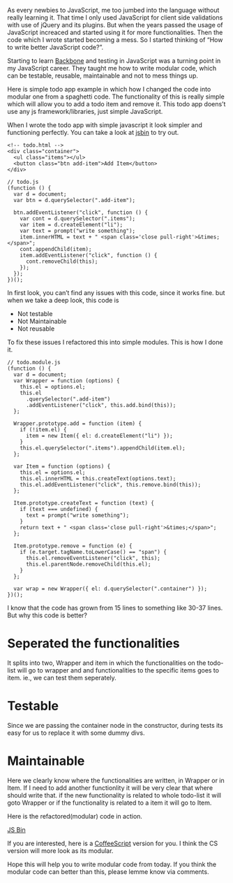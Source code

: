 As every newbies to JavaScript, me too jumbed into the language without really learning it. That time I only used JavaScript for client side validations with use of jQuery and its plugins. But when the years passed the usage of JavaScript increaced and started using it for more functionalities. Then the code which I wrote started becoming a mess. So I started thinking of “How to write better JavaScript code?”.

Starting to learn [Backbone](http://backbonejs.org) and testing in JavaScript was a turning point in my JavaScript career. They taught me how to write modular code, which can be testable, reusable, maintainable and not to mess things up.

Here is simple todo app example in which how I changed the code into modular one from a spaghetti code. The functionality of this is really simple which will allow you to add a todo item and remove it. This todo app doens’t use any js framework/libraries, just simple JavaScript.

When I wrote the todo app with simple javascript it look simpler and functioning perfectly. You can take a look at [jsbin](http://jsbin.com/tezod/1/edit) to try out.

    <!-- todo.html -->
    <div class="container">
      <ul class="items"></ul>
      <button class="btn add-item">Add Item</button>
    </div>

    // todo.js
    (function () {
      var d = document;
      var btn = d.querySelector(".add-item");

      btn.addEventListener("click", function () {
        var cont = d.querySelector(".items");
        var item = d.createElement("li");
        var text = prompt("write something");
        item.innerHTML = text + " <span class='close pull-right'>&times;</span>";
        cont.appendChild(item);
        item.addEventListener("click", function () {
          cont.removeChild(this);
        });
      });
    })();

In first look, you can’t find any issues with this code, since it works fine. but when we take a deep look, this code is

-   Not testable
-   Not Maintainable
-   Not reusable

To fix these issues I refactored this into simple modules. This is how I done it.

    // todo.module.js
    (function () {
      var d = document;
      var Wrapper = function (options) {
        this.el = options.el;
        this.el
          .querySelector(".add-item")
          .addEventListener("click", this.add.bind(this));
      };

      Wrapper.prototype.add = function (item) {
        if (!item.el) {
          item = new Item({ el: d.createElement("li") });
        }
        this.el.querySelector(".items").appendChild(item.el);
      };

      var Item = function (options) {
        this.el = options.el;
        this.el.innerHTML = this.createText(options.text);
        this.el.addEventListener("click", this.remove.bind(this));
      };

      Item.prototype.createText = function (text) {
        if (text === undefined) {
          text = prompt("write something");
        }
        return text + " <span class='close pull-right'>&times;</span>";
      };

      Item.prototype.remove = function (e) {
        if (e.target.tagName.toLowerCase() == "span") {
          this.el.removeEventListener("click", this);
          this.el.parentNode.removeChild(this.el);
        }
      };

      var wrap = new Wrapper({ el: d.querySelector(".container") });
    })();

I know that the code has grown from 15 lines to something like 30-37 lines. But why this code is better?

Seperated the functionalities
=============================

It splits into two, Wrapper and item in which the functionalities on the todo-list will go to wrapper and and functionalities to the specific items goes to item. ie., we can test them seperately.

Testable
========

Since we are passing the container node in the constructor, during tests its easy for us to replace it with some dummy divs.

Maintainable
============

Here we clearly know where the functionalities are written, in Wrapper or in Item. If I need to add another functionlity it will be very clear that where should write that. if the new functionality is related to whole todo-list it will goto Wrapper or if the functionality is related to a item it will go to Item.

Here is the refactored(modular) code in action.

<a href="http://jsbin.com/pariz/4/embed?js,output" class="jsbin-embed">JS Bin</a>

If you are interested, here is a [CoffeeScript](http://jsbin.com/majoh/7/edit?js,output) version for you. I think the CS version will more look as its modular.

Hope this will help you to write modular code from today. If you think the modular code can better than this, please lemme know via comments.
